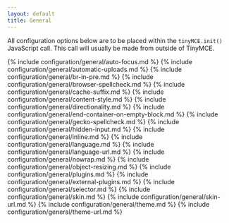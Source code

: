 ```yaml
---
layout: default
title: General
---
```


All configuration options below are to be placed within the `tinyMCE.init()` JavaScript call. This call will usually be made from outside of TinyMCE.


{% include configuration/general/auto-focus.md %}
{% include configuration/general/automatic-uploads.md %}
{% include configuration/general/br-in-pre.md %}
{% include configuration/general/browser-spellcheck.md %}
{% include configuration/general/cache-suffix.md %}
{% include configuration/general/content-style.md %}
{% include configuration/general/directionality.md %}
{% include configuration/general/end-container-on-empty-block.md %}
{% include configuration/general/gecko-spellcheck.md %}
{% include configuration/general/hidden-input.md %}
{% include configuration/general/inline.md %}
{% include configuration/general/language.md %}
{% include configuration/general/language-url.md %}
{% include configuration/general/nowrap.md %}
{% include configuration/general/object-resizing.md %}
{% include configuration/general/plugins.md %}
{% include configuration/general/external-plugins.md %}
{% include configuration/general/selector.md %}
{% include configuration/general/skin.md %}
{% include configuration/general/skin-url.md %}
{% include configuration/general/theme.md %}
{% include configuration/general/theme-url.md %}
